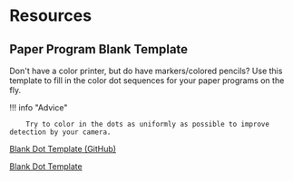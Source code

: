 # Resources

## Paper Program Blank Template

Don't have a color printer, but do have markers/colored pencils? Use this template to fill in the color dot sequences for your paper programs on the fly.

!!! info "Advice"
        
        Try to color in the dots as uniformly as possible to improve detection by your camera.

[Blank Dot Template (GitHub)](https://github.com/phetsims/paper-land/blob/main/docs/use/resources/draw-dots-paper-template.pdf)

[Blank Dot Template](./resources/draw-dots-paper-template.pdf)
